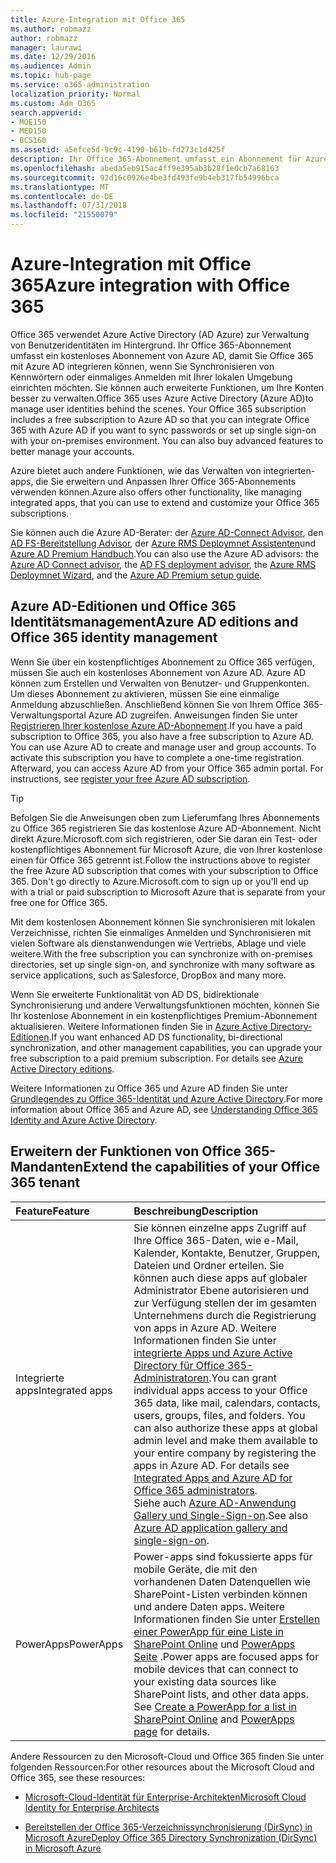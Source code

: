 ```yaml
---
title: Azure-Integration mit Office 365
ms.author: robmazz
author: robmazz
manager: laurawi
ms.date: 12/29/2016
ms.audience: Admin
ms.topic: hub-page
ms.service: o365-administration
localization_priority: Normal
ms.custom: Adm_O365
search.appverid:
- MOE150
- MED150
- BCS160
ms.assetid: a5efce5d-9c9c-4190-b61b-fd273c1d425f
description: Ihr Office 365-Abonnement umfasst ein Abonnement für Azure Active Directory. Integrieren Sie Office 365 mit Azure AD, wenn Sie mit Ihrer lokalen Umgebung kennwortsynchronisierung oder einmaliges Anmelden möchten.
ms.openlocfilehash: abeda5eb915ac4ff9e395ab3b28f1e0cb7a68163
ms.sourcegitcommit: 92d16c0926e4be3fd493fe9b4eb317fb54996bca
ms.translationtype: MT
ms.contentlocale: de-DE
ms.lasthandoff: 07/31/2018
ms.locfileid: "21550079"
---
```

# <a name="azure-integration-with-office-365"></a><span data-ttu-id="a6b95-104">Azure-Integration mit Office 365</span><span class="sxs-lookup"><span data-stu-id="a6b95-104">Azure integration with Office 365</span></span>

<span data-ttu-id="a6b95-p102">Office 365 verwendet Azure Active Directory (AD Azure) zur Verwaltung von Benutzeridentitäten im Hintergrund. Ihr Office 365-Abonnement umfasst ein kostenloses Abonnement von Azure AD, damit Sie Office 365 mit Azure AD integrieren können, wenn Sie Synchronisieren von Kennwörtern oder einmaliges Anmelden mit Ihrer lokalen Umgebung einrichten möchten. Sie können auch erweiterte Funktionen, um Ihre Konten besser zu verwalten.</span><span class="sxs-lookup"><span data-stu-id="a6b95-p102">Office 365 uses Azure Active Directory (Azure AD)to manage user identities behind the scenes. Your Office 365 subscription includes a free subscription to Azure AD so that you can integrate Office 365 with Azure AD if you want to sync passwords or set up single sign-on with your on-premises environment. You can also buy advanced features to better manage your accounts.</span></span>
  
<span data-ttu-id="a6b95-108">Azure bietet auch andere Funktionen, wie das Verwalten von integrierten-apps, die Sie erweitern und Anpassen Ihrer Office 365-Abonnements verwenden können.</span><span class="sxs-lookup"><span data-stu-id="a6b95-108">Azure also offers other functionality, like managing integrated apps, that you can use to extend and customize your Office 365 subscriptions.</span></span>
  
<span data-ttu-id="a6b95-109">Sie können auch die Azure AD-Berater: der [Azure AD-Connect Advisor](https://aka.ms/aadconnectpwsync), den [AD FS-Bereitstellung Advisor](https://aka.ms/adfsguidance), der [Azure RMS Deploymnet Assistenten](https://aka.ms/azuremsguidance)und [Azure AD Premium Handbuch](https://aka.ms/aadpguidance).</span><span class="sxs-lookup"><span data-stu-id="a6b95-109">You can also use the Azure AD advisors: the [Azure AD Connect advisor](https://aka.ms/aadconnectpwsync), the [AD FS deployment advisor](https://aka.ms/adfsguidance), the [Azure RMS Deploymnet Wizard](https://aka.ms/azuremsguidance), and the [Azure AD Premium setup guide](https://aka.ms/aadpguidance).</span></span>
  
## <a name="azure-ad-editions-and-office-365-identity-management"></a><span data-ttu-id="a6b95-110">Azure AD-Editionen und Office 365 Identitätsmanagement</span><span class="sxs-lookup"><span data-stu-id="a6b95-110">Azure AD editions and Office 365 identity management</span></span>

<span data-ttu-id="a6b95-p103">Wenn Sie über ein kostenpflichtiges Abonnement zu Office 365 verfügen, müssen Sie auch ein kostenloses Abonnement von Azure AD. Azure AD können zum Erstellen und Verwalten von Benutzer- und Gruppenkonten. Um dieses Abonnement zu aktivieren, müssen Sie eine einmalige Anmeldung abzuschließen. Anschließend können Sie von Ihrem Office 365-Verwaltungsportal Azure AD zugreifen. Anweisungen finden Sie unter [Registrieren Ihrer kostenlose Azure AD-Abonnement](https://go.microsoft.com/fwlink/p/?LinkId=617127).</span><span class="sxs-lookup"><span data-stu-id="a6b95-p103">If you have a paid subscription to Office 365, you also have a free subscription to Azure AD. You can use Azure AD to create and manage user and group accounts. To activate this subscription you have to complete a one-time registration. Afterward, you can access Azure AD from your Office 365 admin portal. For instructions, see [register your free Azure AD subscription](https://go.microsoft.com/fwlink/p/?LinkId=617127).</span></span> 
  
> [!TIP]
> <span data-ttu-id="a6b95-p104">Befolgen Sie die Anweisungen oben zum Lieferumfang Ihres Abonnements zu Office 365 registrieren Sie das kostenlose Azure AD-Abonnement. Nicht direkt Azure.Microsoft.com sich registrieren, oder Sie daran ein Test- oder kostenpflichtiges Abonnement für Microsoft Azure, die von Ihrer kostenlose einen für Office 365 getrennt ist.</span><span class="sxs-lookup"><span data-stu-id="a6b95-p104">Follow the instructions above to register the free Azure AD subscription that comes with your subscription to Office 365. Don't go directly to Azure.Microsoft.com to sign up or you'll end up with a trial or paid subscription to Microsoft Azure that is separate from your free one for Office 365.</span></span> 
  
<span data-ttu-id="a6b95-118">Mit dem kostenlosen Abonnement können Sie synchronisieren mit lokalen Verzeichnisse, richten Sie einmaliges Anmelden und Synchronisieren mit vielen Software als dienstanwendungen wie Vertriebs, Ablage und viele weitere.</span><span class="sxs-lookup"><span data-stu-id="a6b95-118">With the free subscription you can synchronize with on-premises directories, set up single sign-on, and synchronize with many software as service applications, such as Salesforce, DropBox and many more.</span></span>
  
<span data-ttu-id="a6b95-p105">Wenn Sie erweiterte Funktionalität von AD DS, bidirektionale Synchronisierung und andere Verwaltungsfunktionen möchten, können Sie Ihr kostenlose Abonnement in ein kostenpflichtiges Premium-Abonnement aktualisieren. Weitere Informationen finden Sie in [Azure Active Directory-Editionen](https://go.microsoft.com/fwlink/p/?LinkId=524280).</span><span class="sxs-lookup"><span data-stu-id="a6b95-p105">If you want enhanced AD DS functionality, bi-directional synchronization, and other management capabilities, you can upgrade your free subscription to a paid premium subscription. For details see [Azure Active Directory editions](https://go.microsoft.com/fwlink/p/?LinkId=524280).</span></span>
  
<span data-ttu-id="a6b95-121">Weitere Informationen zu Office 365 und Azure AD finden Sie unter [Grundlegendes zu Office 365-Identität und Azure Active Directory](https://support.office.com/article/06a189e7-5ec6-4af2-94bf-a22ea225a7a9).</span><span class="sxs-lookup"><span data-stu-id="a6b95-121">For more information about Office 365 and Azure AD, see [Understanding Office 365 Identity and Azure Active Directory](https://support.office.com/article/06a189e7-5ec6-4af2-94bf-a22ea225a7a9).</span></span>
  
## <a name="extend-the-capabilities-of-your-office-365-tenant"></a><span data-ttu-id="a6b95-122">Erweitern der Funktionen von Office 365-Mandanten</span><span class="sxs-lookup"><span data-stu-id="a6b95-122">Extend the capabilities of your Office 365 tenant</span></span>

|<span data-ttu-id="a6b95-123">**Feature**</span><span class="sxs-lookup"><span data-stu-id="a6b95-123">**Feature**</span></span>|<span data-ttu-id="a6b95-124">**Beschreibung**</span><span class="sxs-lookup"><span data-stu-id="a6b95-124">**Description**</span></span>|
|:-----|:-----|
|<span data-ttu-id="a6b95-125">Integrierte apps</span><span class="sxs-lookup"><span data-stu-id="a6b95-125">Integrated apps</span></span>  <br/> |<span data-ttu-id="a6b95-p106">Sie können einzelne apps Zugriff auf Ihre Office 365-Daten, wie e-Mail, Kalender, Kontakte, Benutzer, Gruppen, Dateien und Ordner erteilen. Sie können auch diese apps auf globaler Administrator Ebene autorisieren und zur Verfügung stellen der im gesamten Unternehmens durch die Registrierung von apps in Azure AD. Weitere Informationen finden Sie unter [integrierte Apps und Azure Active Directory für Office 365-Administratoren](https://support.office.com/article/cb2250e3-451e-416f-bf4e-363549652c2a).</span><span class="sxs-lookup"><span data-stu-id="a6b95-p106">You can grant individual apps access to your Office 365 data, like mail, calendars, contacts, users, groups, files, and folders. You can also authorize these apps at global admin level and make them available to your entire company by registering the apps in Azure AD. For details see [Integrated Apps and Azure AD for Office 365 administrators](https://support.office.com/article/cb2250e3-451e-416f-bf4e-363549652c2a).  </span></span><br/> <span data-ttu-id="a6b95-129">Siehe auch [Azure AD-Anwendung Gallery und Single-Sign-on](https://go.microsoft.com/fwlink/p/?LinkId=698604).</span><span class="sxs-lookup"><span data-stu-id="a6b95-129">See also [Azure AD application gallery and single-sign-on](https://go.microsoft.com/fwlink/p/?LinkId=698604).</span></span>  <br/> |
|<span data-ttu-id="a6b95-130">PowerApps</span><span class="sxs-lookup"><span data-stu-id="a6b95-130">PowerApps</span></span>  <br/> | <span data-ttu-id="a6b95-p107">Power-apps sind fokussierte apps für mobile Geräte, die mit den vorhandenen Daten Datenquellen wie SharePoint-Listen verbinden können und andere Daten apps. Weitere Informationen finden Sie unter [Erstellen einer PowerApp für eine Liste in SharePoint Online](https://support.office.com/article/9338b2d2-67ac-4b81-8e67-97da27e5e9ab) und [PowerApps Seite](https://powerapps.microsoft.com/) .</span><span class="sxs-lookup"><span data-stu-id="a6b95-p107">Power apps are focused apps for mobile devices that can connect to your existing data sources like SharePoint lists, and other data apps. See [Create a PowerApp for a list in SharePoint Online](https://support.office.com/article/9338b2d2-67ac-4b81-8e67-97da27e5e9ab) and [PowerApps page](https://powerapps.microsoft.com/) for details.  </span></span><br/> |
   
<span data-ttu-id="a6b95-133">Andere Ressourcen zu den Microsoft-Cloud und Office 365 finden Sie unter folgenden Ressourcen:</span><span class="sxs-lookup"><span data-stu-id="a6b95-133">For other resources about the Microsoft Cloud and Office 365, see these resources:</span></span>
  
- [<span data-ttu-id="a6b95-134">Microsoft-Cloud-Identität für Enterprise-Architekten</span><span class="sxs-lookup"><span data-stu-id="a6b95-134">Microsoft Cloud Identity for Enterprise Architects</span></span>](https://go.microsoft.com/fwlink/p/?LinkId=828642)
    
- [<span data-ttu-id="a6b95-135">Bereitstellen der Office 365-Verzeichnissynchronisierung (DirSync) in Microsoft Azure</span><span class="sxs-lookup"><span data-stu-id="a6b95-135">Deploy Office 365 Directory Synchronization (DirSync) in Microsoft Azure</span></span>](https://go.microsoft.com/fwlink/p/?LinkId=517887)
    

